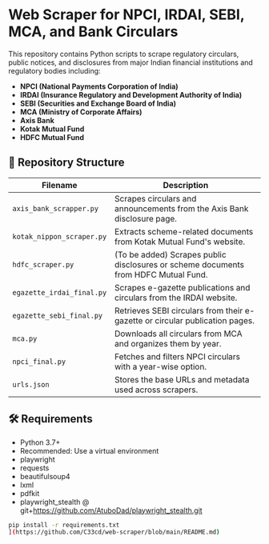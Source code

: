 # Web Scraper for NPCI, IRDAI, SEBI, MCA, and Bank Circulars

This repository contains Python scripts to scrape regulatory circulars, public notices, and disclosures from major Indian financial institutions and regulatory bodies including:

- **NPCI (National Payments Corporation of India)**
- **IRDAI (Insurance Regulatory and Development Authority of India)**
- **SEBI (Securities and Exchange Board of India)**
- **MCA (Ministry of Corporate Affairs)**
- **Axis Bank**
- **Kotak Mutual Fund**
- **HDFC Mutual Fund**

## 📁 Repository Structure

| Filename                    | Description |
|----------------------------|-------------|
| `axis_bank_scrapper.py`    | Scrapes circulars and announcements from the Axis Bank disclosure page. |
| `kotak_nippon_scraper.py`  | Extracts scheme-related documents from Kotak Mutual Fund's website. |
| `hdfc_scraper.py`          | (To be added) Scrapes public disclosures or scheme documents from HDFC Mutual Fund. |
| `egazette_irdai_final.py`  | Scrapes e-gazette publications and circulars from the IRDAI website. |
| `egazette_sebi_final.py`   | Retrieves SEBI circulars from their e-gazette or circular publication pages. |
| `mca.py`                   | Downloads all circulars from MCA and organizes them by year. |
| `npci_final.py`            | Fetches and filters NPCI circulars with a year-wise option. |
| `urls.json`                | Stores the base URLs and metadata used across scrapers. |

## 🛠️ Requirements

- Python 3.7+
- Recommended: Use a virtual environment
- playwright
- requests
- beautifulsoup4
- lxml
- pdfkit
- playwright_stealth @ git+https://github.com/AtuboDad/playwright_stealth.git
 
```bash
pip install -r requirements.txt
](https://github.com/C33cd/web-scraper/blob/main/README.md)
